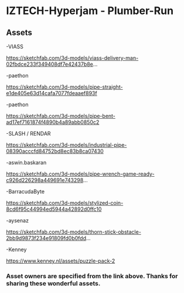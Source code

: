 # IZTECH-Hyperjam - Plumber-Run

## Assets

-VIASS

https://sketchfab.com/3d-models/viass-delivery-man-02fbdce233f349408df7e42437b8e...

-paethon

https://sketchfab.com/3d-models/pipe-straight-e1de405e63d14cafa7077fdeaaef893f

-paethon

https://sketchfab.com/3d-models/pipe-bent-ad17ef7161874f4890b4a89abb0850c2

-SLASH / RENDAR

https://sketchfab.com/3d-models/industrial-pipe-08390acccfd84752bd8ec83b8ca07430

-aswin.baskaran

https://sketchfab.com/3d-models/pipe-wrench-game-ready-c926d226298a449691e743298...

-BarracudaByte

https://sketchfab.com/3d-models/stylized-coin-8cd6f95c44994ed5944a42892d0ffc10

-aysenaz

https://sketchfab.com/3d-models/thorn-stick-obstacle-2bb9d9873f234e91809fd0b0fdd...

-Kenney

https://www.kenney.nl/assets/puzzle-pack-2


### Asset owners are specified from the link above. Thanks for sharing these wonderful assets.
